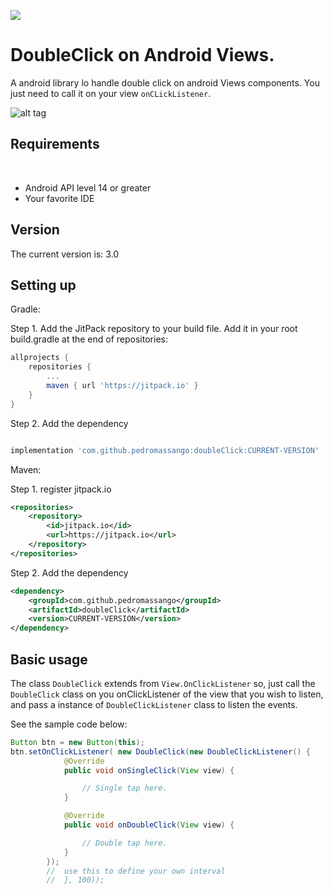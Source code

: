 [![](https://jitpack.io/v/pedromassango/doubleClick.svg)](https://jitpack.io/#pedromassango/doubleClick)

# DoubleClick on Android Views.
A android library lo handle double click on android Views components. You just need to call it on your view `onCLickListener`.

![alt tag](http://chevronscode.com/media/images/android_press_again_to_exit.jpg)

## Requirements
​
- Android API level 14 or greater
- Your favorite IDE

## Version
The current version is: 3.0

## Setting up

Gradle:

Step 1. Add the JitPack repository to your build file.
Add it in your root build.gradle at the end of repositories:
```groovy
allprojects {
	repositories {
		...
		maven { url 'https://jitpack.io' }
	}
}
```

Step 2. Add the dependency
```groovy

implementation 'com.github.pedromassango:doubleClick:CURRENT-VERSION'

```

Maven:

Step 1. register jitpack.io
```xml
<repositories>
	<repository>
	    <id>jitpack.io</id>
	    <url>https://jitpack.io</url>
	</repository>
</repositories>
```

Step 2. Add the dependency

```xml
<dependency>
    <groupId>com.github.pedromassango</groupId>
    <artifactId>doubleClick</artifactId>
    <version>CURRENT-VERSION</version>
</dependency>
```


## Basic usage

The class `DoubleClick` extends from `View.OnClickListener` so, just call the `DoubleClick` class on you onClickListener 
of the view that you wish to listen, and pass a instance of `DoubleClickListener` class to listen the events.

See the sample code below:
```java
Button btn = new Button(this);
btn.setOnClickListener( new DoubleClick(new DoubleClickListener() {
            @Override
            public void onSingleClick(View view) {

                // Single tap here.
            }

            @Override
            public void onDoubleClick(View view) {

                // Double tap here.
            }
        });
        //  use this to define your own interval
        //  }, 100));
```
